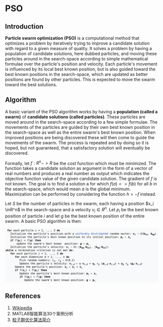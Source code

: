 # PSO

## Introduction

**Particle swarm optimization (PSO)** is a computational method that optimizes a problem by iteratively trying to improve a candidate solution with regard to a given measure of quality. It solves a problem by having a population of candidate solutions, here dubbed particles, and moving these particles around in the search-space according to simple mathematical formulae over the particle's position and velocity. Each particle's movement is influenced by its local best known position, but is also guided toward the best known positions in the search-space, which are updated as better positions are found by other particles. This is expected to move the swarm toward the best solutions.

## Algorithm

A basic variant of the PSO algorithm works by having a **population (called a swarm)** of **candidate solutions (called particles)**. These particles are moved around in the search-space according to a few simple formulae. The movements of the particles are guided by their own best known position in the search-space as well as the entire swarm's best known position. When improved positions are being discovered these will then come to guide the movements of the swarm. The process is repeated and by doing so it is hoped, but not guaranteed, that a satisfactory solution will eventually be discovered.

Formally, let $f: R^n -> R$ be the cost function which must be minimized. The function takes a candidate solution as argument in the form of a vector of real numbers and produces a real number as output which indicates the objective function value of the given candidate solution. The gradient of $f$ is not known. The goal is to find a solution a for which $f(a) <= f(b)$ for all $b$ in the search-space, which would mean $a$ is the global minimum. Maximization can be performed by considering the function $h = -f$ instead.

Let $S$ be the number of particles in the swarm, each having a position $x_i \inR^n$ in the search-space and a velocity $v_i \in R^n$. Let $p_i$ be the best known position of particle $i$ and let $g$ be the best known position of the entire swarm. A basic PSO algorithm is then:

![](algorithm.png)

## References
1. [Wikipedia](https://en.wikipedia.org/wiki/Particle_swarm_optimization) 
2. MATLAB智能算法30个案例分析
3. [粒子群优化算法简介](http://www.cnblogs.com/hxsyl/p/4521778.html)
